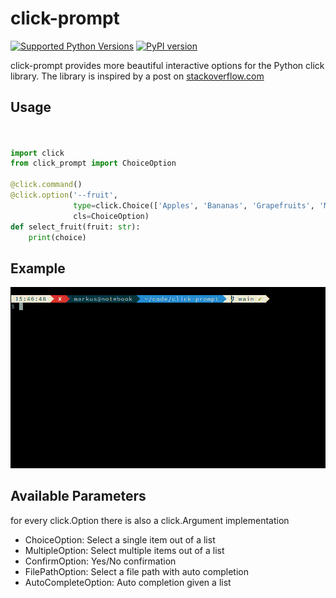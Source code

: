 # click-prompt 

[![Supported Python Versions](https://img.shields.io/pypi/pyversions/click-prompt)](https://pypi.org/project/click-prompt/) 
[![PyPI version](https://img.shields.io/pypi/v/click-prompt)](https://pypi.org/project/click-prompt/) 


click-prompt provides more beautiful interactive options for the Python click
library. The library is inspired by a post on [stackoverflow.com](https://stackoverflow.com/questions/54311067/)


## Usage

```python


import click
from click_prompt import ChoiceOption

@click.command()
@click.option('--fruit', 
              type=click.Choice(['Apples', 'Bananas', 'Grapefruits', 'Mangoes']),
              cls=ChoiceOption)
def select_fruit(fruit: str):
    print(choice)
```

## Example

![Example](./docs/example_cli.gif)


## Available Parameters

for every click.Option there is also a click.Argument  implementation

 - ChoiceOption: Select a single item out of a list
 - MultipleOption: Select multiple items out of a list
 - ConfirmOption: Yes/No confirmation
 - FilePathOption: Select a file path with auto completion
 - AutoCompleteOption: Auto completion given a list

